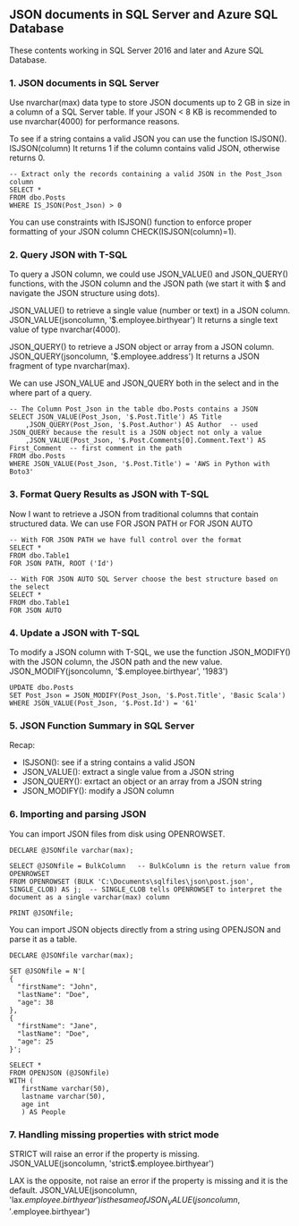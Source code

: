 ## JSON documents in SQL Server and Azure SQL Database

These contents working in SQL Server 2016 and later and Azure SQL Database.  


### 1. JSON documents in SQL Server

Use nvarchar(max) data type to store JSON documents up to 2 GB in size in a column of a SQL Server table.
If your JSON < 8 KB is recommended to use nvarchar(4000) for performance reasons.

To see if a string contains a valid JSON you can use the function ISJSON().
ISJSON(column)
It returns 1 if the column contains valid JSON, otherwise returns 0.

```
-- Extract only the records containing a valid JSON in the Post_Json column
SELECT *
FROM dbo.Posts
WHERE IS_JSON(Post_Json) > 0
```

You can use constraints with ISJSON() function to enforce proper formatting of your JSON column
CHECK(ISJSON(column)=1).  


### 2. Query JSON with T-SQL

To query a JSON column, we could use JSON_VALUE() and JSON_QUERY() functions, with the JSON column and the JSON path (we start it with $ and navigate the JSON structure using dots).

JSON_VALUE() to retrieve a single value (number or text) in a JSON column.
JSON_VALUE(jsoncolumn, '$.employee.birthyear')
It returns a single text value of type nvarchar(4000).

JSON_QUERY() to retrieve a JSON object or array from a JSON column.
JSON_QUERY(jsoncolumn, '$.employee.address')
It returns a JSON fragment of type nvarchar(max).

We can use JSON_VALUE and JSON_QUERY both in the select and in the where part of a query.

```
-- The Column Post_Json in the table dbo.Posts contains a JSON
SELECT JSON_VALUE(Post_Json, '$.Post.Title') AS Title
	,JSON_QUERY(Post_Json, '$.Post.Author') AS Author  -- used JSON_QUERY because the result is a JSON object not only a value
	,JSON_VALUE(Post_Json, '$.Post.Comments[0].Comment.Text') AS First_Comment  -- first comment in the path
FROM dbo.Posts
WHERE JSON_VALUE(Post_Json, '$.Post.Title') = 'AWS in Python with Boto3'
```


### 3. Format Query Results as JSON with T-SQL

Now I want to retrieve a JSON from traditional columns that contain structured data.
We can use FOR JSON PATH or FOR JSON AUTO

```
-- With FOR JSON PATH we have full control over the format
SELECT *
FROM dbo.Table1
FOR JSON PATH, ROOT ('Id')

-- With FOR JSON AUTO SQL Server choose the best structure based on the select
SELECT *
FROM dbo.Table1
FOR JSON AUTO
```


### 4. Update a JSON with T-SQL

To modify a JSON column with T-SQL, we use the function JSON_MODIFY() with the JSON column, the JSON path and the new value.
JSON_MODIFY(jsoncolumn, '$.employee.birthyear', '1983')

```
UPDATE dbo.Posts
SET Post_Json = JSON_MODIFY(Post_Json, '$.Post.Title', 'Basic Scala')
WHERE JSON_VALUE(Post_Json, '$.Post.Id') = '61'
```


### 5. JSON Function Summary in SQL Server

Recap:
- ISJSON(): see if a string contains a valid JSON
- JSON_VALUE(): extract a single value from a JSON string
- JSON_QUERY(): exrtact an object or an array from a JSON string
- JSON_MODIFY(): modify a JSON column


### 6. Importing and parsing JSON

You can import JSON files from disk using OPENROWSET.

```
DECLARE @JSONfile varchar(max);

SELECT @JSONfile = BulkColumn   -- BulkColumn is the return value from OPENROWSET
FROM OPENROWSET (BULK 'C:\Documents\sqlfiles\json\post.json', SINGLE_CLOB) AS j;  -- SINGLE_CLOB tells OPENROWSET to interpret the document as a single varchar(max) column

PRINT @JSONfile;
```

You can import JSON objects directly from a string using OPENJSON and parse it as a table.

```
DECLARE @JSONfile varchar(max);

SET @JSONfile = N'[
{
  "firstName": "John",
  "lastName": "Doe",
  "age": 38
},
{
  "firstName": "Jane",
  "lastName": "Doe",
  "age": 25
}';

SELECT *
FROM OPENJSON (@JSONfile) 
WITH (
   firstName varchar(50),
   lastname varchar(50),
   age int
   ) AS People
```


### 7. Handling missing properties with strict mode

STRICT will raise an error if the property is missing.
JSON_VALUE(jsoncolumn, 'strict$.employee.birthyear')

LAX is the opposite, not raise an error if the property is missing and it is the default.
JSON_VALUE(jsoncolumn, 'lax$.employee.birthyear')
is the same of 
JSON_VALUE(jsoncolumn, '$.employee.birthyear')

